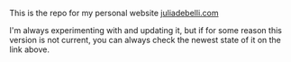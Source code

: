 This is the repo for my personal website [juliadebelli.com](https://juliadebelli.com)

I'm always experimenting with and updating it, but if for some reason this version is not current, you can always check the newest state of it on the link above.
